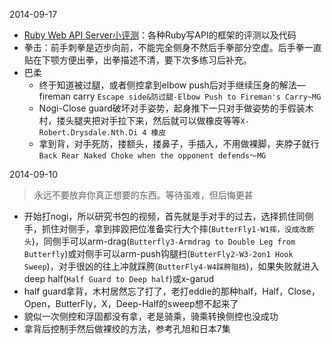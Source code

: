 2014-09-17
- [Ruby Web API Server小评测](http://robbinfan.com/blog/45/ruby-framework-benchmark?utm_source=feedburner&utm_medium=feed&utm_campaign=Feed%3A+javaeye%2Frobbin+%28robbin的博客%29)：各种Ruby写API的框架的评测以及代码
- 拳击：前手刺拳是迈步向前，不能完全侧身不然后手拳部分空虚。后手拳一直贴在下颚方便出拳，出拳描述不清，要下次多练习后补充。
- 巴柔
    * 终于知道被过腿，或者侧控拿到elbow push后对手继续压身的解法—fireman carry `Escape side&防过腿-Elbow Push to Fireman's Carry~MG`
    * Nogi-Close guard破坏对手姿势，起身推下一只对手做姿势的手假装木村，搂头腿夹把对手拉下来，然后就可以做橡皮等等`X-Robert.Drysdale.Nth.Di 4 橡皮`
    * 拿到背，对手死防，搂额头，搂鼻子，手插入，不用做裸脚，夹脖子就行`Back Rear Naked Choke when the opponent defends～MG`

2014-09-10
> 永远不要放弃你真正想要的东西。等待虽难，但后悔更甚

- 开始打nogi，所以研究书包的视频，首先就是手对手的过去，选择抓住同侧手，抓住对侧手，拿到摔跤把位准备实行大个摔(`ButterFly1-W1摔，没成改断头`)，同侧手可以arm-drag(`Butterfly3-Armdrag to Double Leg from Butterfly`)或对侧手可以arm-push钩腿扫(`ButterFly2-W3-2on1 Hook Sweep`)，对手很凶的往上冲就踩胯(`ButterFly4-W4踩胯阻挡`)，如果失败就进入deep half(`Half Guard to Deep half`)或x-garud
- half guard拿背，木村居然忘了打了，老打eddie的那种half，Half，Close，Open，ButterFly，X，Deep-Half的sweep想不起来了
- 貌似一次侧控和浮固都没有拿，老是骑乘，骑乘转换侧控也没成功
- 拿背后控制手然后做裸绞的方法，参考孔旭和日本7集